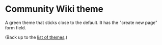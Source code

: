 # Community Wiki theme

A green theme that sticks close to the default.
It has the "create new page" form field.

(Back up to the [list of themes](../index).)
